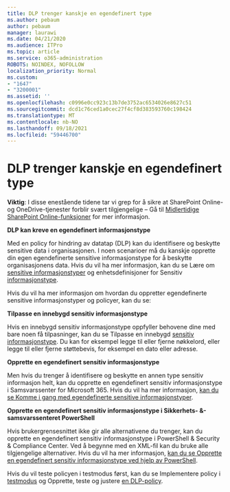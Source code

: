 ```yaml
---
title: DLP trenger kanskje en egendefinert type
ms.author: pebaum
author: pebaum
manager: laurawi
ms.date: 04/21/2020
ms.audience: ITPro
ms.topic: article
ms.service: o365-administration
ROBOTS: NOINDEX, NOFOLLOW
localization_priority: Normal
ms.custom:
- "1647"
- "3200001"
ms.assetid: ''
ms.openlocfilehash: c0996e0cc923c13b7de3752ac6534026e8627c51
ms.sourcegitcommit: dcd1c76ced1a0cec27f4cf8d383593760c198424
ms.translationtype: MT
ms.contentlocale: nb-NO
ms.lasthandoff: 09/18/2021
ms.locfileid: "59446700"
---
```

# <a name="dlp-might-need-a-custom-type"></a>DLP trenger kanskje en egendefinert type

**Viktig**: I disse enestående tidene tar vi grep for å sikre at SharePoint Online-og OneDrive-tjenester forblir svært tilgjengelige – Gå til [Midlertidige SharePoint Online-funksjoner](https://aka.ms/ODSPAdjustments) for mer informasjon.

**DLP kan kreve en egendefinert informasjonstype**

Med en policy for hindring av datatap (DLP) kan du identifisere og beskytte sensitive data i organisasjonen. I noen scenarioer må du kanskje opprette din egen egendefinerte sensitive informasjonstype for å beskytte organisasjonens data. Hvis du vil ha mer informasjon, kan du se Lære om [sensitive informasjonstyper](https://docs.microsoft.com/microsoft-365/compliance/sensitive-information-type-learn-about) og enhetsdefinisjoner for Sensitiv [informasjonstype](https://docs.microsoft.com/microsoft-365/compliance/sensitive-information-type-entity-definitions).

Hvis du vil ha mer informasjon om hvordan du oppretter egendefinerte sensitive informasjonstyper og policyer, kan du se: 

**Tilpasse en innebygd sensitiv informasjonstype**

Hvis en innebygd sensitiv informasjonstype oppfyller behovene dine med bare noen få tilpasninger, kan du se Tilpasse en innebygd [sensitiv informasjonstype](https://docs.microsoft.com/microsoft-365/compliance/customize-a-built-in-sensitive-information-type). Du kan for eksempel legge til eller fjerne nøkkelord, eller legge til eller fjerne støttebevis, for eksempel en dato eller adresse.

**Opprette en egendefinert sensitiv informasjonstype**

Men hvis du trenger å identifisere og beskytte en annen type sensitiv informasjon helt, kan du opprette en egendefinert sensitiv informasjonstype i Samsvarssenter for Microsoft 365. Hvis du vil ha mer informasjon, [kan du se Komme i gang med egendefinerte sensitive informasjonstyper](https://docs.microsoft.com/microsoft-365/compliance/customize-a-built-in-sensitive-information-type).

**Opprette en egendefinert sensitiv informasjonstype i Sikkerhets- &-samsvarssenteret PowerShell**

Hvis brukergrensesnittet ikke gir alle alternativene du trenger, kan du opprette en egendefinert sensitiv informasjonstype i PowerShell & Security & Compliance Center. Ved å begynne med en XML-fil kan du bruke alle tilgjengelige alternativer. Hvis du vil ha mer informasjon, [kan du se Opprette en egendefinert sensitiv informasjonstype ved hjelp av PowerShell](https://docs.microsoft.com/microsoft-365/compliance/create-a-custom-sensitive-information-type-in-scc-powershell).

Hvis du vil teste policyen i testmodus først, kan du se Implementere policy i [testmodus](https://docs.microsoft.com/microsoft-365/compliance/dlp-learn-about-dlp#implement-policy-in-test-mode) og Opprette, teste og justere [en DLP-policy](https://docs.microsoft.com/microsoft-365/compliance/create-test-tune-dlp-policy). 